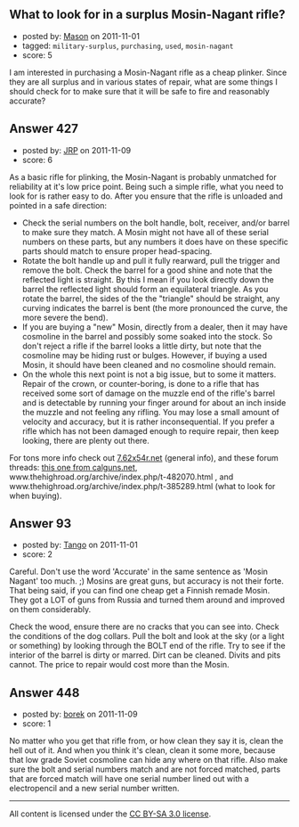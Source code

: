 ## What to look for in a surplus Mosin-Nagant rifle?

- posted by: [Mason](https://stackexchange.com/users/-1/19-mason) on 2011-11-01
- tagged: `military-surplus`, `purchasing`, `used`, `mosin-nagant`
- score: 5

I am interested in purchasing a Mosin-Nagant rifle as a cheap plinker. Since they are all surplus and in various states of repair, what are some things I should check for to make sure that it will be safe to fire and reasonably accurate?


## Answer 427

- posted by: [JRP](https://stackexchange.com/users/-1/193-jrp) on 2011-11-09
- score: 6

<p>As a basic rifle for plinking, the Mosin-Nagant is probably unmatched for reliability at it's low price point. Being such a simple rifle, what you need to look for is rather easy to do. After you ensure that the rifle is unloaded and pointed in a safe direction:</p>

<ul>
<li>Check the serial numbers on the bolt handle, bolt, receiver, and/or barrel to make sure they match. A Mosin might not have all of these serial numbers on these parts, but any numbers it does have on these specific parts should match to ensure proper head-spacing.</li>
<li>Rotate the bolt handle up and pull it fully rearward, pull the trigger and remove the bolt. Check the barrel for a good shine and note that the reflected light is straight. By this I mean if you look directly down the barrel the reflected light should form an equilateral triangle. As you rotate the barrel, the sides of the the "triangle" should be straight, any curving indicates the barrel is bent  (the more pronounced the curve, the more severe the bend).</li>
<li>If you are buying a "new" Mosin, directly from a dealer, then it may have cosmoline in the barrel and possibly some soaked into the stock. So don't reject a rifle if the barrel looks a little dirty, but note that the cosmoline may be hiding rust or bulges. However, if buying a used Mosin, it should have been cleaned and no cosmoline should remain.</li>
<li>On the whole this next point is not a big issue, but to some it matters. Repair of the crown, or counter-boring, is done to a rifle that has received some sort of damage on the muzzle end of the rifle's barrel and is detectable by running your finger around for about an inch inside the muzzle and not feeling any rifling. You may lose a small amount of velocity and accuracy, but it is rather inconsequential. If you prefer a rifle which has not been damaged enough to require repair, then keep looking, there are plenty out there.</li>
</ul>

<p>For tons more info check out <a href="http://7.62x54r.net/">7.62x54r.net</a> (general info), and these forum threads: <a href="http://www.calguns.net/calgunforum/showthread.php?p=6450730">this one from calguns.net</a>, www.thehighroad.org/archive/index.php/t-482070.html , and www.thehighroad.org/archive/index.php/t-385289.html (what to look for when buying).</p>



## Answer 93

- posted by: [Tango](https://stackexchange.com/users/-1/65-tango) on 2011-11-01
- score: 2

Careful.  Don't use the word 'Accurate' in the same sentence as 'Mosin Nagant' too much.  ;)  Mosins are great guns, but accuracy is not their forte.  That being said, if you can find one cheap get a Finnish remade Mosin.  They got a LOT of guns from Russia and turned them around and improved on them considerably.

Check the wood, ensure there are no cracks that you can see into.  Check the conditions of the dog collars.  Pull the bolt and look at the sky (or a light or something) by looking through the BOLT end of the rifle.  Try to see if the interior of the barrel is dirty or marred.  Dirt can be cleaned.  Divits and pits cannot.  The price to repair would cost more than the Mosin.


## Answer 448

- posted by: [borek](https://stackexchange.com/users/-1/203-borek) on 2011-11-09
- score: 1

No matter who you get that rifle from, or how clean they say it is, clean the hell out of it. And when you think it's clean, clean it some more, because that low grade Soviet cosmoline can hide any where on that rifle. Also make sure the bolt and serial numbers match and are not forced matched, parts that are forced match will have one serial number lined out with a electropencil and a new serial number written.



---

All content is licensed under the [CC BY-SA 3.0 license](https://creativecommons.org/licenses/by-sa/3.0/).
